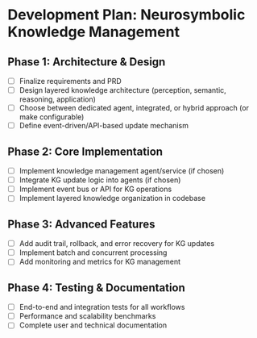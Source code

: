 # Development Plan: Neurosymbolic Knowledge Management

## Phase 1: Architecture & Design
- [ ] Finalize requirements and PRD
- [ ] Design layered knowledge architecture (perception, semantic, reasoning, application)
- [ ] Choose between dedicated agent, integrated, or hybrid approach (or make configurable)
- [ ] Define event-driven/API-based update mechanism

## Phase 2: Core Implementation
- [ ] Implement knowledge management agent/service (if chosen)
- [ ] Integrate KG update logic into agents (if chosen)
- [ ] Implement event bus or API for KG operations
- [ ] Implement layered knowledge organization in codebase

## Phase 3: Advanced Features
- [ ] Add audit trail, rollback, and error recovery for KG updates
- [ ] Implement batch and concurrent processing
- [ ] Add monitoring and metrics for KG management

## Phase 4: Testing & Documentation
- [ ] End-to-end and integration tests for all workflows
- [ ] Performance and scalability benchmarks
- [ ] Complete user and technical documentation 
